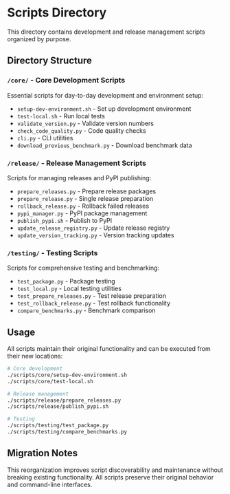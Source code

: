 # Scripts Directory

This directory contains development and release management scripts organized by purpose.

## Directory Structure

### `/core/` - Core Development Scripts
Essential scripts for day-to-day development and environment setup:

- `setup-dev-environment.sh` - Set up development environment
- `test-local.sh` - Run local tests
- `validate_version.py` - Validate version numbers
- `check_code_quality.py` - Code quality checks
- `cli.py` - CLI utilities
- `download_previous_benchmark.py` - Download benchmark data

### `/release/` - Release Management Scripts
Scripts for managing releases and PyPI publishing:

- `prepare_releases.py` - Prepare release packages
- `prepare_release.py` - Single release preparation
- `rollback_release.py` - Rollback failed releases
- `pypi_manager.py` - PyPI package management
- `publish_pypi.sh` - Publish to PyPI
- `update_release_registry.py` - Update release registry
- `update_version_tracking.py` - Version tracking updates

### `/testing/` - Testing Scripts
Scripts for comprehensive testing and benchmarking:

- `test_package.py` - Package testing
- `test_local.py` - Local testing utilities
- `test_prepare_releases.py` - Test release preparation
- `test_rollback_release.py` - Test rollback functionality
- `compare_benchmarks.py` - Benchmark comparison

## Usage

All scripts maintain their original functionality and can be executed from their new locations:

```bash
# Core development
./scripts/core/setup-dev-environment.sh
./scripts/core/test-local.sh

# Release management
./scripts/release/prepare_releases.py
./scripts/release/publish_pypi.sh

# Testing
./scripts/testing/test_package.py
./scripts/testing/compare_benchmarks.py
```

## Migration Notes

This reorganization improves script discoverability and maintenance without breaking existing functionality. All scripts preserve their original behavior and command-line interfaces.
